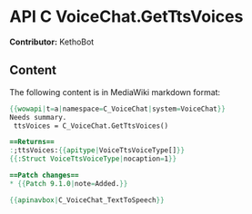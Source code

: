 # API C VoiceChat.GetTtsVoices

**Contributor:** KethoBot

## Content

The following content is in MediaWiki markdown format:

```mediawiki
{{wowapi|t=a|namespace=C_VoiceChat|system=VoiceChat}}
Needs summary.
 ttsVoices = C_VoiceChat.GetTtsVoices()

==Returns==
:;ttsVoices:{{apitype|VoiceTtsVoiceType[]}}
{{:Struct VoiceTtsVoiceType|nocaption=1}}

==Patch changes==
* {{Patch 9.1.0|note=Added.}}

{{apinavbox|C_VoiceChat_TextToSpeech}}
```